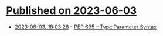 # [Published on 2023-06-03](index.md)

* [2023-06-03, 18:03:26](https://lobste.rs/s/ptdnnm/pep_695_type_parameter_syntax) - [PEP 695 – Type Parameter Syntax](https://peps.python.org/pep-0695/)
